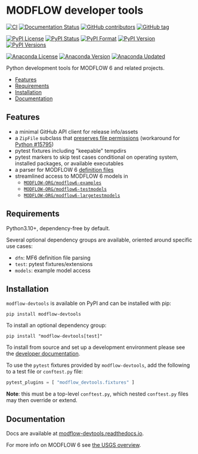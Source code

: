 # MODFLOW developer tools

[![CI](https://github.com/MODFLOW-ORG/modflow-devtools/actions/workflows/ci.yml/badge.svg)](https://github.com/MODFLOW-ORG/modflow-devtools/actions/workflows/ci.yml)
[![Documentation Status](https://readthedocs.org/projects/modflow-devtools/badge/?version=latest)](https://modflow-devtools.readthedocs.io/en/latest/?badge=latest)
[![GitHub contributors](https://img.shields.io/github/contributors/MODFLOW-ORG/modflow-devtools)](https://img.shields.io/github/contributors/MODFLOW-ORG/modflow-devtools)
[![GitHub tag](https://img.shields.io/github/tag/MODFLOW-ORG/modflow-devtools.svg)](https://github.com/MODFLOW-ORG/modflow-devtools/tags/latest)

[![PyPI License](https://img.shields.io/pypi/l/modflow-devtools)](https://pypi.python.org/pypi/modflow-devtools)
[![PyPI Status](https://img.shields.io/pypi/status/modflow-devtools.png)](https://pypi.python.org/pypi/modflow-devtools)
[![PyPI Format](https://img.shields.io/pypi/format/modflow-devtools)](https://pypi.python.org/pypi/modflow-devtools)
[![PyPI Version](https://img.shields.io/pypi/v/modflow-devtools.png)](https://pypi.python.org/pypi/modflow-devtools)
[![PyPI Versions](https://img.shields.io/pypi/pyversions/modflow-devtools.png)](https://pypi.python.org/pypi/modflow-devtools)

[![Anaconda License](https://anaconda.org/conda-forge/modflow-devtools/badges/license.svg)](https://anaconda.org/conda-forge/modflow-devtools/badges/license.svg)
[![Anaconda Version](https://anaconda.org/conda-forge/modflow-devtools/badges/version.svg)](https://anaconda.org/conda-forge/modflow-devtools)
[![Anaconda Updated](https://anaconda.org/conda-forge/modflow-devtools/badges/latest_release_date.svg)](https://anaconda.org/conda-forge/modflow-devtools)

<!-- START doctoc generated TOC please keep comment here to allow auto update -->
<!-- DON'T EDIT THIS SECTION, INSTEAD RE-RUN doctoc TO UPDATE -->

Python development tools for MODFLOW 6 and related projects.

- [Features](#features)
- [Requirements](#requirements)
- [Installation](#installation)
- [Documentation](#documentation)

<!-- END doctoc generated TOC please keep comment here to allow auto update -->

## Features

* a minimal GitHub API client for release info/assets
* a `ZipFile` subclass that [preserves file permissions](https://stackoverflow.com/questions/39296101/python-zipfile-removes-execute-permissions-from-binaries) (workaround for [Python #15795](https://bugs.python.org/issue15795))
* pytest fixtures including "keepable" tempdirs
* pytest markers to skip test cases conditional on operating system, installed packages, or available executables
* a parser for MODFLOW 6 [definition files](https://modflow6.readthedocs.io/en/stable/_dev/dfn.html)
* streamlined access to MODFLOW 6 models in
  - [`MODFLOW-ORG/modflow6-examples`](https://github.com/MODFLOW-ORG/modflow6-examples)
  - [`MODFLOW-ORG/modflow6-testmodels`](https://github.com/MODFLOW-ORG/modflow6-testmodels)
  - [`MODFLOW-ORG/modflow6-largetestmodels`](https://github.com/MODFLOW-ORG/modflow6-largetestmodels)

## Requirements

Python3.10+, dependency-free by default.

Several optional dependency groups are available, oriented around specific use cases:

- `dfn`: MF6 definition file parsing
- `test`: pytest fixtures/extensions
- `models`: example model access

## Installation

`modflow-devtools` is available on PyPI and can be installed with pip:

```shell
pip install modflow-devtools
```

To install an optional dependency group:

```shell
pip install "modflow-devtools[test]"
```

To install from source and set up a development environment please see the [developer documentation](DEVELOPER.md).

To use the `pytest` fixtures provided by `modflow-devtools`, add the following to a test file or `conftest.py` file:

```python
pytest_plugins = [ "modflow_devtools.fixtures" ]
```

**Note**: this must be a top-level `conftest.py`, which nested `conftest.py` files may then override or extend.

## Documentation

Docs are available at [modflow-devtools.readthedocs.io](https://modflow-devtools.readthedocs.io/en/latest/).

For more info on MODFLOW 6 see [the USGS overview](https://water.usgs.gov/ogw/modflow/).
